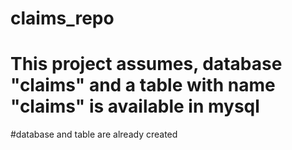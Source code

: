 # claims_repo

# This project assumes, database "claims" and a table with name "claims" is available in mysql

#database and table are already created
